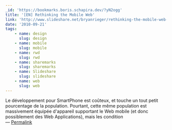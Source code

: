 ```yaml
---
_id: 'https://bookmarks.boris.schapira.dev/?yN2ogg'
title: '[EN] Rethinking the Mobile Web'
link: 'http://www.slideshare.net/bryanrieger/rethinking-the-mobile-web-by-yiibu'
date: '2010-09-21'
tags:
    - name: design
      slug: design
    - name: mobile
      slug: mobile
    - name: rwd
      slug: rwd
    - name: sharemarks
      slug: sharemarks
    - name: Slideshare
      slug: slideshare
    - name: web
      slug: web
---
```


Le développement pour SmartPhone est coûteux, et touche un tout petit
pourcentage de la population. Pourtant, cette même population est massivement
équipée d'appareil supportant le Web mobile (et donc possiblement des Web
Applications), mais les condition <br>&#8212;
<a href="https://bookmarks.boris.schapira.dev/?yN2ogg" title="Permalink">Permalink</a>
